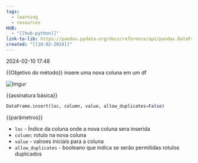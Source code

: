 ```yaml
---
tags:
  - learning
  - resources
HUB:
  - "[[hub-python]]"
link-to-lib: https://pandas.pydata.org/docs/reference/api/pandas.DataFrame.insert.html
created: "[[10-02-2024]]"
---
```

2024-02-10 17:48

{{Objetivo do método}}
insere uma nova coluna em um df

![Imgur](https://i.imgur.com/5Unutj9.png)

{{assinatura básica}}

```python
DataFrame.insert(loc, column, value, allow_duplicates=False)
```

{{parâmetros}}
- `loc` - Índice da coluna onde a nova coluna sera inserida
- `column`: rotulo na nova coluna
- `value` - valroes iniciais para a coluna
- `allow_duplicates` - booleano que indica se serão permitidas rotulos duplicados
